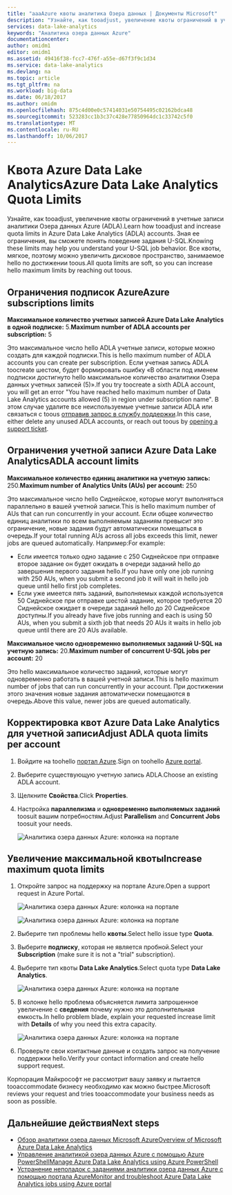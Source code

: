 ```yaml
---
title: "aaaAzure квоты аналитика Озера данных | Документы Microsoft"
description: "Узнайте, как tooadjust, увеличение квоты ограничений в учетные записи аналитики Озера данных Azure (ADLA)."
services: data-lake-analytics
keywords: "Аналитика озера данных Azure"
documentationcenter: 
author: omidm1
editor: omidm1
ms.assetid: 49416f38-fcc7-476f-a55e-d67f3f9c1d34
ms.service: data-lake-analytics
ms.devlang: na
ms.topic: article
ms.tgt_pltfrm: na
ms.workload: big-data
ms.date: 06/18/2017
ms.author: omidm
ms.openlocfilehash: 875c4d00e0c57414031e50754495c02162bdca48
ms.sourcegitcommit: 523283cc1b3c37c428e77850964dc1c33742c5f0
ms.translationtype: MT
ms.contentlocale: ru-RU
ms.lasthandoff: 10/06/2017
---
```

# <a name="azure-data-lake-analytics-quota-limits"></a><span data-ttu-id="0bc64-104">Квота Azure Data Lake Analytics</span><span class="sxs-lookup"><span data-stu-id="0bc64-104">Azure Data Lake Analytics Quota Limits</span></span>

<span data-ttu-id="0bc64-105">Узнайте, как tooadjust, увеличение квоты ограничений в учетные записи аналитики Озера данных Azure (ADLA).</span><span class="sxs-lookup"><span data-stu-id="0bc64-105">Learn how tooadjust and increase quota limits in Azure Data Lake Analytics (ADLA) accounts.</span></span> <span data-ttu-id="0bc64-106">Зная ее ограничения, вы сможете понять поведение задания U-SQL.</span><span class="sxs-lookup"><span data-stu-id="0bc64-106">Knowing these limits may help you understand your U-SQL job behavior.</span></span> <span data-ttu-id="0bc64-107">Все квоты, мягкое, поэтому можно увеличить дисковое пространство, занимаемое hello по достижении toous.</span><span class="sxs-lookup"><span data-stu-id="0bc64-107">All quota limits are soft, so you can increase hello maximum limits by reaching out toous.</span></span>

## <a name="azure-subscriptions-limits"></a><span data-ttu-id="0bc64-108">Ограничения подписок Azure</span><span class="sxs-lookup"><span data-stu-id="0bc64-108">Azure subscriptions limits</span></span>

<span data-ttu-id="0bc64-109">**Максимальное количество учетных записей Azure Data Lake Analytics в одной подписке:** 5.</span><span class="sxs-lookup"><span data-stu-id="0bc64-109">**Maximum number of ADLA accounts per subscription:**  5</span></span>

 <span data-ttu-id="0bc64-110">Это максимальное число hello ADLA учетные записи, которые можно создать для каждой подписки.</span><span class="sxs-lookup"><span data-stu-id="0bc64-110">This is hello maximum number of ADLA accounts you can create per subscription.</span></span> <span data-ttu-id="0bc64-111">Если учетная запись ADLA toocreate шестом, будет формировать ошибку «В области под именем подписки достигнуто hello максимальное количество аналитики Озера данных учетных записей (5)».</span><span class="sxs-lookup"><span data-stu-id="0bc64-111">If you try toocreate a sixth ADLA account, you will get an error "You have reached hello maximum number of Data Lake Analytics accounts allowed (5) in region under subscription name".</span></span> <span data-ttu-id="0bc64-112">В этом случае удалите все неиспользуемые учетные записи ADLA или связаться с toous [отправив запрос в службу поддержки](#increase-maximum-quota-limits).</span><span class="sxs-lookup"><span data-stu-id="0bc64-112">In this case, either delete any unused ADLA accounts, or reach out toous by [opening a support ticket](#increase-maximum-quota-limits).</span></span>

## <a name="adla-account-limits"></a><span data-ttu-id="0bc64-113">Ограничения учетной записи Azure Data Lake Analytics</span><span class="sxs-lookup"><span data-stu-id="0bc64-113">ADLA account limits</span></span>

<span data-ttu-id="0bc64-114">**Максимальное количество единиц аналитики на учетную запись:** 250.</span><span class="sxs-lookup"><span data-stu-id="0bc64-114">**Maximum number of Analytics Units (AUs) per account:** 250</span></span>

<span data-ttu-id="0bc64-115">Это максимальное число hello Сиднейское, которые могут выполняться параллельно в вашей учетной записи.</span><span class="sxs-lookup"><span data-stu-id="0bc64-115">This is hello maximum number of AUs that can run concurrently in your account.</span></span> <span data-ttu-id="0bc64-116">Если общее количество единиц аналитики по всем выполняемым заданиям превысит это ограничение, новые задания будут автоматически помещаться в очередь.</span><span class="sxs-lookup"><span data-stu-id="0bc64-116">If your total running AUs across all jobs exceeds this limit, newer jobs are queued automatically.</span></span> <span data-ttu-id="0bc64-117">Например:</span><span class="sxs-lookup"><span data-stu-id="0bc64-117">For example:</span></span>

* <span data-ttu-id="0bc64-118">Если имеется только одно задание с 250 Сиднейское при отправке второе задание он будет ожидать в очереди заданий hello до завершения первого задания hello.</span><span class="sxs-lookup"><span data-stu-id="0bc64-118">If you have only one job running with 250 AUs, when you submit a second job it will wait in hello job queue until hello first job completes.</span></span>
* <span data-ttu-id="0bc64-119">Если уже имеется пять заданий, выполняемых каждой используется 50 Сиднейское при отправке шестой задание, которое требуется 20 Сиднейское ожидает в очереди заданий hello до 20 Сиднейское доступны.</span><span class="sxs-lookup"><span data-stu-id="0bc64-119">If you already have five jobs running and each is using 50 AUs, when you submit a sixth job that needs 20 AUs it waits in hello job queue until there are 20 AUs available.</span></span>

<span data-ttu-id="0bc64-120">**Максимальное число одновременно выполняемых заданий U-SQL на учетную запись:** 20.</span><span class="sxs-lookup"><span data-stu-id="0bc64-120">**Maximum number of concurrent U-SQL jobs per account:** 20</span></span>

<span data-ttu-id="0bc64-121">Это hello максимальное количество заданий, которые могут одновременно работать в вашей учетной записи.</span><span class="sxs-lookup"><span data-stu-id="0bc64-121">This is hello maximum number of jobs that can run concurrently in your account.</span></span> <span data-ttu-id="0bc64-122">При достижении этого значения новые задания автоматически помещаются в очередь.</span><span class="sxs-lookup"><span data-stu-id="0bc64-122">Above this value, newer jobs are queued automatically.</span></span>

## <a name="adjust-adla-quota-limits-per-account"></a><span data-ttu-id="0bc64-123">Корректировка квот Azure Data Lake Analytics для учетной записи</span><span class="sxs-lookup"><span data-stu-id="0bc64-123">Adjust ADLA quota limits per account</span></span>

1. <span data-ttu-id="0bc64-124">Войдите на toohello [портал Azure](https://portal.azure.com).</span><span class="sxs-lookup"><span data-stu-id="0bc64-124">Sign on toohello [Azure portal](https://portal.azure.com).</span></span>
2. <span data-ttu-id="0bc64-125">Выберите существующую учетную запись ADLA.</span><span class="sxs-lookup"><span data-stu-id="0bc64-125">Choose an existing ADLA account.</span></span>
3. <span data-ttu-id="0bc64-126">Щелкните **Свойства**.</span><span class="sxs-lookup"><span data-stu-id="0bc64-126">Click **Properties**.</span></span>
4. <span data-ttu-id="0bc64-127">Настройка **параллелизма** и **одновременно выполняемых заданий** toosuit вашим потребностям.</span><span class="sxs-lookup"><span data-stu-id="0bc64-127">Adjust **Parallelism** and **Concurrent Jobs** toosuit your needs.</span></span>

    ![Аналитика озера данных Azure: колонка на портале](./media/data-lake-analytics-quota-limits/data-lake-analytics-quota-properties.png)

## <a name="increase-maximum-quota-limits"></a><span data-ttu-id="0bc64-129">Увеличение максимальной квоты</span><span class="sxs-lookup"><span data-stu-id="0bc64-129">Increase maximum quota limits</span></span>

1. <span data-ttu-id="0bc64-130">Откройте запрос на поддержку на портале Azure.</span><span class="sxs-lookup"><span data-stu-id="0bc64-130">Open a support request in Azure Portal.</span></span>

    ![Аналитика озера данных Azure: колонка на портале](./media/data-lake-analytics-quota-limits/data-lake-analytics-quota-help-support.png)

    ![Аналитика озера данных Azure: колонка на портале](./media/data-lake-analytics-quota-limits/data-lake-analytics-quota-support-request.png)
2. <span data-ttu-id="0bc64-133">Выберите тип проблемы hello **квоты**.</span><span class="sxs-lookup"><span data-stu-id="0bc64-133">Select hello issue type **Quota**.</span></span>
3. <span data-ttu-id="0bc64-134">Выберите **подписку**, которая не является пробной.</span><span class="sxs-lookup"><span data-stu-id="0bc64-134">Select your **Subscription** (make sure it is not a "trial" subscription).</span></span>
4. <span data-ttu-id="0bc64-135">Выберите тип квоты **Data Lake Analytics**.</span><span class="sxs-lookup"><span data-stu-id="0bc64-135">Select quota type **Data Lake Analytics**.</span></span>

    ![Аналитика озера данных Azure: колонка на портале](./media/data-lake-analytics-quota-limits/data-lake-analytics-quota-support-request-basics.png)

5. <span data-ttu-id="0bc64-137">В колонке hello проблема объясняется лимита запрошенное увеличение с **сведения** почему нужно это дополнительная емкость.</span><span class="sxs-lookup"><span data-stu-id="0bc64-137">In hello problem blade, explain your requested increase limit with **Details** of why you need this extra capacity.</span></span>

    ![Аналитика озера данных Azure: колонка на портале](./media/data-lake-analytics-quota-limits/data-lake-analytics-quota-support-request-details.png)

6. <span data-ttu-id="0bc64-139">Проверьте свои контактные данные и создать запрос на получение поддержки hello.</span><span class="sxs-lookup"><span data-stu-id="0bc64-139">Verify your contact information and create hello support request.</span></span>

<span data-ttu-id="0bc64-140">Корпорация Майкрософт не рассмотрит вашу заявку и пытается tooaccommodate бизнесу необходимо как можно быстрее.</span><span class="sxs-lookup"><span data-stu-id="0bc64-140">Microsoft reviews your request and tries tooaccommodate your business needs as soon as possible.</span></span>

## <a name="next-steps"></a><span data-ttu-id="0bc64-141">Дальнейшие действия</span><span class="sxs-lookup"><span data-stu-id="0bc64-141">Next steps</span></span>

* [<span data-ttu-id="0bc64-142">Обзор аналитики озера данных Microsoft Azure</span><span class="sxs-lookup"><span data-stu-id="0bc64-142">Overview of Microsoft Azure Data Lake Analytics</span></span>](data-lake-analytics-overview.md)
* [<span data-ttu-id="0bc64-143">Управление аналитикой озера данных Azure с помощью Azure PowerShell</span><span class="sxs-lookup"><span data-stu-id="0bc64-143">Manage Azure Data Lake Analytics using Azure PowerShell</span></span>](data-lake-analytics-manage-use-powershell.md)
* [<span data-ttu-id="0bc64-144">Устранение неполадок с заданиями аналитики озера данных Azure с помощью портала Azure</span><span class="sxs-lookup"><span data-stu-id="0bc64-144">Monitor and troubleshoot Azure Data Lake Analytics jobs using Azure portal</span></span>](data-lake-analytics-monitor-and-troubleshoot-jobs-tutorial.md)

